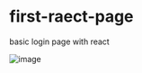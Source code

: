 # first-raect-page
basic login page with react

![image](https://user-images.githubusercontent.com/77741324/128341934-3b58c8fe-3029-40a5-9695-d1fc6c9e30d8.png)
